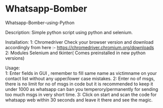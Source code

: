 # Whatsapp-Bomber

Whatsapp-Bomber-using-Python

Description: 
Simple python script using python and selenium.

Installation:
1: Chromedriver Check your browser version and download accordingly from here :- https://chromedriver.chromium.org/downloads  
2: Modules Selenium and tkinter( Comes preinstalled in new python versions)  

Usage:   
1: Enter fields in GUI , remember to fill same name as victimname on your contact list without any upper/lower case mistakes.
2: Enter no of msgs, there is no limit for no of msgs in code but it is recommended to keep it under 1000 as whatsapp can ban you temperory/permanently for sending too much msgs in very short time.
3: Click on start and scan the code for whatsapp web within 30 seconds and leave it there and see the magic.


